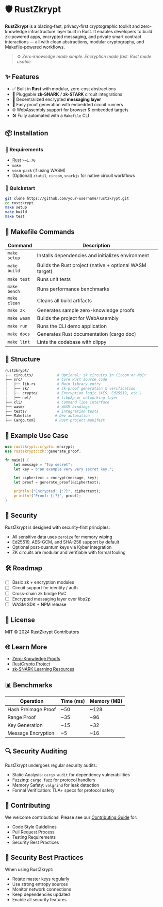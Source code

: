 # 🛡️ RustZkrypt

**RustZkrypt** is a blazing-fast, privacy-first cryptographic toolkit and zero-knowledge infrastructure layer built in Rust. It enables developers to build zk-powered apps, encrypted messaging, and private smart contract interactions — all with clean abstractions, modular cryptography, and Makefile-powered workflows.

> ⚙️ *Zero-knowledge made simple. Encryption made fast. Rust made usable.*

## ✨ Features

- ✅ Built in **Rust** with modular, zero-cost abstractions
- 🔐 Pluggable **zk-SNARK** / **zk-STARK** circuit integrations  
- 📡 Decentralized encrypted **messaging layer**
- 🧠 Easy proof generation with embedded circuit runners
- 🌐 WebAssembly support for browser & embedded targets
- 🛠️ Fully automated with a `Makefile` CLI

## 📦 Installation

### 🔧 Requirements

- [Rust](https://rustup.rs) `>=1.76`
- `make`
- `wasm-pack` (if using WASM)
- (Optional) `zkutil`, `circom`, `snarkjs` for native circuit workflows

### 🚀 Quickstart

```bash
git clone https://github.com/your-username/rustzkrypt.git
cd rustzkrypt
make setup
make build
make test
```

## 🧪 Makefile Commands

| Command | Description |
|---------|-------------|
| `make setup` | Installs dependencies and initializes environment |
| `make build` | Builds the Rust project (native + optional WASM target) |
| `make test` | Runs unit tests |
| `make bench` | Runs performance benchmarks |
| `make clean` | Cleans all build artifacts |
| `make zk` | Generates sample zero-knowledge proofs |
| `make wasm` | Builds the project for WebAssembly |
| `make run` | Runs the CLI demo application |
| `make docs` | Generates Rust documentation (cargo doc) |
| `make lint` | Lints the codebase with clippy |

## 🧩 Structure

```bash
rustzkrypt/
├── circuits/           # Optional: zk circuits in Circom or Noir
├── src/                # Core Rust source code
│   ├── lib.rs          # Main library entry
│   ├── zk/             # zk-proof generation & verification
│   ├── crypto/         # Encryption logic (AES, Ed25519, etc.)
│   ├── net/            # libp2p or networking layer
├── cli/                # Command line interface
├── wasm/               # WASM bindings
├── tests/              # Integration tests
├── Makefile           # Dev automation
├── Cargo.toml         # Rust project manifest
```

## 🧠 Example Use Case

```rust
use rustzkrypt::crypto::encrypt;
use rustzkrypt::zk::generate_proof;

fn main() {
    let message = "Top secret";
    let key = b"an example very very secret key.";

    let ciphertext = encrypt(message, key);
    let proof = generate_proof(&ciphertext);

    println!("Encrypted: {:?}", ciphertext);
    println!("Proof: {:?}", proof);
}
```

## 🔐 Security

RustZkrypt is designed with security-first principles:

- All sensitive data uses `zeroize` for memory wiping
- Ed25519, AES-GCM, and SHA-256 support by default
- Optional post-quantum keys via Kyber integration
- ZK circuits are modular and verifiable with formal tooling

## 🛠 Roadmap

- [ ] Basic zk + encryption modules
- [ ] Circuit support for identity / auth
- [ ] Cross-chain zk bridge PoC
- [ ] Encrypted messaging layer over libp2p
- [ ] WASM SDK + NPM release

## 📜 License

MIT © 2024 RustZkrypt Contributors

## 🌐 Learn More

- [Zero-Knowledge Proofs](https://z.cash/technology/zksnarks/)
- [RustCrypto Project](https://github.com/RustCrypto)
- [zk-SNARK Learning Resources](https://zkp.science)

## 📊 Benchmarks

| Operation | Time (ms) | Memory (MB) |
|-----------|-----------|-------------|
| Hash Preimage Proof | ~50 | ~128 |
| Range Proof | ~35 | ~96 |
| Key Generation | ~15 | ~32 |
| Message Encryption | ~5 | ~16 |

## 🔍 Security Auditing

RustZkrypt undergoes regular security audits:

- Static Analysis: `cargo audit` for dependency vulnerabilities
- Fuzzing: `cargo fuzz` for protocol handlers
- Memory Safety: `valgrind` for leak detection
- Formal Verification: TLA+ specs for protocol safety

## 🤝 Contributing

We welcome contributions! Please see our [Contributing Guide](CONTRIBUTING.md) for:

- Code Style Guidelines
- Pull Request Process
- Testing Requirements
- Security Best Practices

## 🔐 Security Best Practices

When using RustZkrypt:

- Rotate master keys regularly
- Use strong entropy sources
- Monitor network connections
- Keep dependencies updated
- Enable all security features
